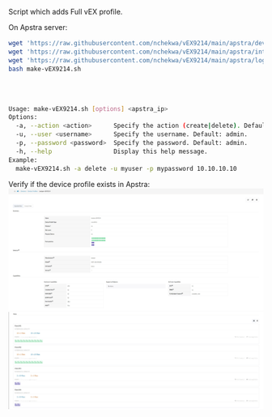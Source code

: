 Script which adds Full vEX profile.<br>

On Apstra server:<be>

```bash
wget 'https://raw.githubusercontent.com/nchekwa/vEX9214/main/apstra/device-profiles-Juniper_vEX9214.json'
wget 'https://raw.githubusercontent.com/nchekwa/vEX9214/main/apstra/interface-map-Juniper_vEX9214__AOS-20x1%2B4x10.json'
wget 'https://raw.githubusercontent.com/nchekwa/vEX9214/main/apstra/logical-device-aos_20x1_4x10_vEX9214.json'
bash make-vEX9214.sh
```
<br>
<br>

```bash
Usage: make-vEX9214.sh [options] <apstra_ip>
Options:
  -a, --action <action>      Specify the action (create|delete). Default: create.
  -u, --user <username>      Specify the username. Default: admin.
  -p, --password <password>  Specify the password. Default: admin.
  -h, --help                 Display this help message.
Example:
  make-vEX9214.sh -a delete -u myuser -p mypassword 10.10.10.10
```

Verify if the device profile exists in Apstra:
<img title="1" alt="Alt text" src="img/vex_1.jpg">
<img title="2" alt="Alt text" src="img/vex_2.jpg">
